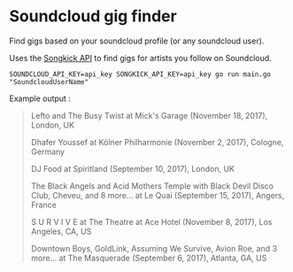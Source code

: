 # Soundcloud gig finder

Find gigs based on your soundcloud profile (or any soundcloud user).

Uses the [Songkick API](https://www.songkick.com/developer) to find gigs for artists you follow on Soundcloud.

`SOUNDCLOUD_API_KEY=api_key SONGKICK_API_KEY=api_key go run main.go "SoundcloudUserName"`

Example output :
> Lefto and The Busy Twist at Mick's Garage (November 18, 2017), London, UK
>
> Dhafer Youssef at Kölner Philharmonie (November 2, 2017), Cologne, Germany
>
> DJ Food at Spiritland (September 10, 2017), London, UK
>
> The Black Angels and Acid Mothers Temple with Black Devil Disco Club, Cheveu, and 8 more… at Le Quai (September 15, 2017), Angers, France
>
> S U R V I V E at The Theatre at Ace Hotel (November 8, 2017), Los Angeles, CA, US
>
> Downtown Boys, GoldLink, Assuming We Survive, Avion Roe, and 3 more… at The Masquerade (September 6, 2017), Atlanta, GA, US
